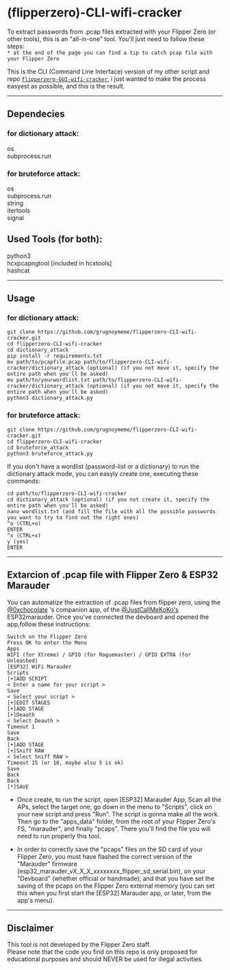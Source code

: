 # (flipperzero)-CLI-wifi-cracker

To extract passwords from .pcap files extracted with your Flipper Zero (or other tools), this is an "all-in-one" tool. 
You'll just need to follow these steps:       
`* at the end of the page you can find a tip to catch pcap file with your Flipper Zero`

This is the CLI (Command Line Interface) version of my other script and repo [`flipperzero-GUI-wifi-cracker`](https://github.com/grugnoymeme/flipperzero-GUI-wifi-cracker), i just wanted to make the process easyest as possible, and this is the result.

---
## Dependecies     

### for dictionary attack:
os      
subprocess.run        
### for bruteforce attack:
os    
subprocess.run      
string     
itertools      
signal

## Used Tools (for both):
python3   
hcxpcapngtool [included in hcxtools]                  
hashcat   

---
## Usage

### for dictionary attack:
```
git clone https://github.com/grugnoymeme/flipperzero-CLI-wifi-cracker.git
cd flipperzero-CLI-wifi-cracker
cd dictionary_attack
pip install -r requirements.txt
mv path/to/pcapfile.pcap path/to/flipperzero-CLI-wifi-cracker/dictionary_attack (optional) (if you not move it, specify the entire path when you'll be asked)    
mv path/to/yourwordlist.txt path/to/flipperzero-CLI-wifi-cracker/dictionary_attack (optional) (if you not move it, specify the entire path when you'll be asked)    
python3 dictionary_attack.py
```

### for bruteforce attack:
```
git clone https://github.com/grugnoymeme/flipperzero-CLI-wifi-cracker.git
cd flipperzero-CLI-wifi-cracker
cd bruteforce_attack 
python3 bruteforce_attack.py
```

If you don't have a wordlist (password-list or a dictionary) to run the dictionary attack mode, you can easyly create one, executing these commands:
```
cd path/to/flipperzero-CLI-wifi-cracker
cd dictionary_attack (optional) (if you not create it, specify the entire path when you'll be asked)
nano wordlist.txt (and fill the file with all the possible passwords you want to try to find out the right ones)
^o (CTRL+o)
ENTER
^x (CTRL+x)
y (yes)
ENTER
```

---
## Extarcion of .pcap file with Flipper Zero & ESP32 Marauder  
You can automatize the extraction of .pcap files from flipper zero, using the [@0xchocolate](https://github.com/0xchocolate) 's companion app, of the [@JustCallMeKoKo's](https://github.com/justcallmekoko) ESP32marauder. Once you've connected the devboard and opened the app,follow these instructions:
```
Switch on the Flipper Zero
Press OK to enter the Menu       
Apps       
WIFI (for Xtreme) / GPIO (for Roguemaster) / GPIO EXTRA (for Unleashed)        
[ESP32] WiFi Marauder       
Scripts   
[+]ADD SCRIPT    
< Enter a name for your script >   
Save    
< Select your script >    
[+]EDIT STAGES    
[+]ADD STAGE    
[+]Deauth     
< Select Deauth >     
Timeout 1    
Save    
Back    
[+]ADD STAGE    
[+]Sniff RAW     
< Select Sniff RAW >    
Timeout 15 (or 10, maybe also 5 is ok)     
Save    
Back     
Back     
[*]SAVE
```
* Once create, to run the script, open [ESP32] Marauder App, Scan all the APs, select the target one, go down in the menu to "Scripts", click on your new script and press "Run". The script is gonna make all the work.     
Then go to the "apps_data" folder, from the root of your Flipper Zero's FS, "marauder", and finally "pcaps".
There you'll find the file you will need to run properly this tool.

* In order to correctly save the "pcaps" files on the SD card of your Flipper Zero, you must have flashed the correct version of the "Marauder" firmware (esp32_marauder_vX_X_X_xxxxxxxx_flipper_sd_serial.bin), on your "Devboard" (whether official or handmade); and that you have set the saving of the pcaps on the Flipper Zero external memory (you can set this when you first start the [ESP32] Marauder app, or later, from the app's menu). 
  
---
## Disclaimer
This tool is not developed by the Flipper Zero staff.    
Please note that the code you find on this repo is only proposed for educational purposes and should NEVER be used for illegal activities.
